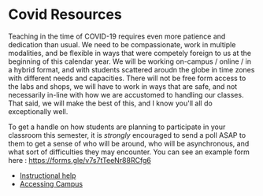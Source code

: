 # Covid Resources
Teaching in the time of COVID-19 requires even more patience and dedication than usual. We need to be compassionate, work in multiple modalities, and be flexible in ways that were competely foreign to us at the beginning of this calendar year. We will be working on-campus / online / in a hybrid format, and with students scattered aroudn the globe in time zones with different needs and capacities. There will not be free form access to the labs and shops, we will have to work in ways that are safe, and not necessarily in-line with how we are accustomed to handling our classes. That said, we will make the best of this, and I know you'll all do exceptionally well.

To get a handle on how students are planning to participate in your classroom this semester, it is *strongly* encouraged to send a poll ASAP to them to get a sense of who will be around, who will be asynchronous, and what sort of difficulties they may encounter. You can see an example form here :  https://forms.gle/v7s7tTeeNr88RCfg6

- [Instructional help](method_of_instruction.md)
- [Accessing Campus](IRL_Covid_reqs.md)
